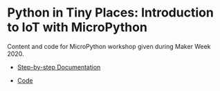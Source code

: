 # Python in Tiny Places: Introduction to IoT with MicroPython



Content and code for MicroPython workshop given during Maker Week 2020.

- [Step-by-step Documentation](docs/README.md)

- [Code](src/)

